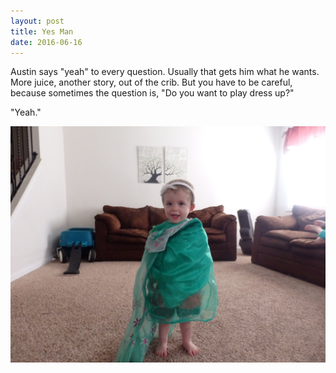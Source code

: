 ```yaml
---
layout: post
title: Yes Man
date: 2016-06-16
---
```


Austin says "yeah" to every question.  Usually that gets him what he wants.  More juice, another story, out of the crib.  But you have to be careful, because sometimes the question is, "Do you want to play dress up?"

"Yeah."

![Austin with his arms pinned down inside a princess dress and with a princess headband on his head](/post-images/austin-dress-up.jpg)
